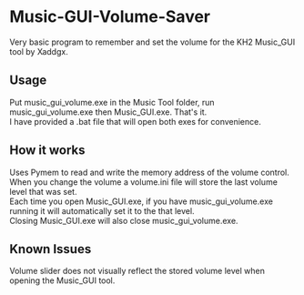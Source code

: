 # Music-GUI-Volume-Saver
Very basic program to remember and set the volume for the KH2 Music_GUI tool by Xaddgx.

## Usage
Put music_gui_volume.exe in the Music Tool folder, run music_gui_volume.exe then Music_GUI.exe. That's it.<br>
I have provided a .bat file that will open both exes for convenience.

## How it works
Uses Pymem to read and write the memory address of the volume control.<br>
When you change the volume a volume.ini file will store the last volume level that was set.<br>
Each time you open Music_GUI.exe, if you have music_gui_volume.exe running it will automatically set it to the that level.<br>
Closing Music_GUI.exe will also close music_gui_volume.exe.

## Known Issues
Volume slider does not visually reflect the stored volume level when opening the Music_GUI tool.
